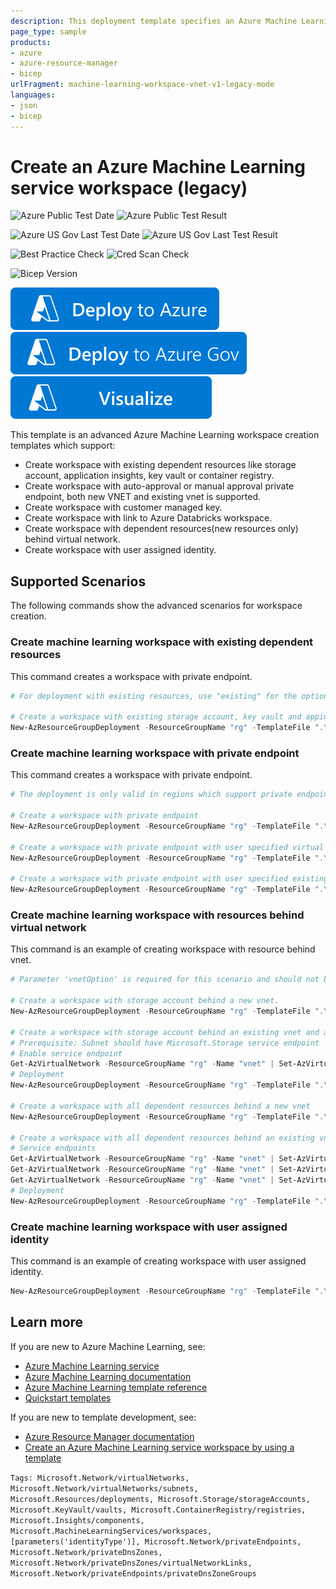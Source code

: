 ```yaml
---
description: This deployment template specifies an Azure Machine Learning workspace, and its associated resources including Azure Key Vault, Azure Storage, Azure Application Insights and Azure Container Registry. This configuration describes the set of resources you require to get started with Azure Machine Learning in a network isolated set up.
page_type: sample
products:
- azure
- azure-resource-manager
- bicep
urlFragment: machine-learning-workspace-vnet-v1-legacy-mode
languages:
- json
- bicep
---
```

# Create an Azure Machine Learning service workspace (legacy)

![Azure Public Test Date](https://azurequickstartsservice.blob.core.windows.net/badges/quickstarts/microsoft.machinelearningservices/machine-learning-workspace-vnet-v1-legacy-mode/PublicLastTestDate.svg)
![Azure Public Test Result](https://azurequickstartsservice.blob.core.windows.net/badges/quickstarts/microsoft.machinelearningservices/machine-learning-workspace-vnet-v1-legacy-mode/PublicDeployment.svg)

![Azure US Gov Last Test Date](https://azurequickstartsservice.blob.core.windows.net/badges/quickstarts/microsoft.machinelearningservices/machine-learning-workspace-vnet-v1-legacy-mode/FairfaxLastTestDate.svg)
![Azure US Gov Last Test Result](https://azurequickstartsservice.blob.core.windows.net/badges/quickstarts/microsoft.machinelearningservices/machine-learning-workspace-vnet-v1-legacy-mode/FairfaxDeployment.svg)

![Best Practice Check](https://azurequickstartsservice.blob.core.windows.net/badges/quickstarts/microsoft.machinelearningservices/machine-learning-workspace-vnet-v1-legacy-mode/BestPracticeResult.svg)
![Cred Scan Check](https://azurequickstartsservice.blob.core.windows.net/badges/quickstarts/microsoft.machinelearningservices/machine-learning-workspace-vnet-v1-legacy-mode/CredScanResult.svg)

![Bicep Version](https://azurequickstartsservice.blob.core.windows.net/badges/quickstarts/microsoft.machinelearningservices/machine-learning-workspace-vnet-v1-legacy-mode/BicepVersion.svg)

[![Deploy To Azure](https://raw.githubusercontent.com/Azure/azure-quickstart-templates/master/1-CONTRIBUTION-GUIDE/images/deploytoazure.svg?sanitize=true)](https://portal.azure.com/#create/Microsoft.Template/uri/https%3A%2F%2Fraw.githubusercontent.com%2FAzure%2Fazure-quickstart-templates%2Fmaster%2Fquickstarts%2Fmicrosoft.machinelearningservices%2Fmachine-learning-workspace-vnet-v1-legacy-mode%2Fazuredeploy.json)
[![Deploy To Azure US Gov](https://raw.githubusercontent.com/Azure/azure-quickstart-templates/master/1-CONTRIBUTION-GUIDE/images/deploytoazuregov.svg?sanitize=true)](https://portal.azure.us/#create/Microsoft.Template/uri/https%3A%2F%2Fraw.githubusercontent.com%2FAzure%2Fazure-quickstart-templates%2Fmaster%2Fquickstarts%2Fmicrosoft.machinelearningservices%2Fmachine-learning-workspace-vnet-v1-legacy-mode%2Fazuredeploy.json)
[![Visualize](https://raw.githubusercontent.com/Azure/azure-quickstart-templates/master/1-CONTRIBUTION-GUIDE/images/visualizebutton.svg?sanitize=true)](http://armviz.io/#/?load=https%3A%2F%2Fraw.githubusercontent.com%2FAzure%2Fazure-quickstart-templates%2Fmaster%2Fquickstarts%2Fmicrosoft.machinelearningservices%2Fmachine-learning-workspace-vnet-v1-legacy-mode%2Fazuredeploy.json)

This template is an advanced Azure Machine Learning workspace creation templates which support:

- Create workspace with existing dependent resources like storage account, application insights, key vault or container registry.
- Create workspace with auto-approval or manual approval private endpoint, both new VNET and existing vnet is supported.
- Create workspace with customer managed key.
- Create workspace with link to Azure Databricks workspace.
- Create workspace with dependent resources(new resources only) behind virtual network.
- Create workspace with user assigned identity.

## Supported Scenarios

The following commands show the advanced scenarios for workspace creation.

### Create machine learning workspace with existing dependent resources

This command creates a workspace with private endpoint.

```PowerShell
# For deployment with existing resources, use "existing" for the option and resource group name is required.

# Create a workspace with existing storage account, key vault and appinsights
New-AzResourceGroupDeployment -ResourceGroupName "rg" -TemplateFile ".\azuredeploy.json" -workspaceName "workspaceName" -location "westus2" -Name "deploymentname" -storageAccountOption "existing" -storageAccountResourceGroupName "existing-storage-rg" -storageAccountName "existing-storage-name" -keyVaultOption "existing" -keyVaultResourceGroupName "existing-kv-rg" -keyVaultName "existing-kv-name" -applicationInsightsOption "existing" -applicationInsightsResourceGroupName "existing-ai-rg" -applicationInsightsName "existing-ai-name" -identityType "systemAssigned"
```

### Create machine learning workspace with private endpoint

This command creates a workspace with private endpoint.

```PowerShell
# The deployment is only valid in regions which support private endpoints. For manual approval private endpoint, just set privateEndpointType="ManualApproval"

# Create a workspace with private endpoint
New-AzResourceGroupDeployment -ResourceGroupName "rg" -TemplateFile ".\azuredeploy.json" -workspaceName "workspaceName" -location "westus2" -Name "deploymentname" -privateEndpointType "AutoApproval"

# Create a workspace with private endpoint with user specified virtual network name
New-AzResourceGroupDeployment -ResourceGroupName "rg" -TemplateFile ".\azuredeploy.json" -workspaceName "workspaceName" -location "westus2" -Name "deploymentname" -privateEndpointType "AutoApproval" -vnetName "vnet" -subnetName "subnet"

# Create a workspace with private endpoint with user specified existing vnet
New-AzResourceGroupDeployment -ResourceGroupName "rg" -TemplateFile ".\azuredeploy.json" -workspaceName "workspaceName" -location "westus2" -Name "deploymentname" -privateEndpointType "AutoApproval" -vnetName "vnet" -vnetOption "existing" -vnetResourceGroupName "rg" -subnetName "subnet" -subnetOption "existing"
```

### Create machine learning workspace with resources behind virtual network

This command is an example of creating workspace with resource behind vnet.

```PowerShell
# Parameter 'vnetOption' is required for this scenario and should not be 'none'. The example shows how to put the storage account behind vnet. You can also apply the scenario into key vault and container registry. For container registry, only 'Premium' sku is supported.

# Create a workspace with storage account behind a new vnet.
New-AzResourceGroupDeployment -ResourceGroupName "rg" -TemplateFile ".\azuredeploy.json" -workspaceName "workspaceName" -location "westus2" -Name "deploymentname" -storageAccountBehindVNet "true" -vnetOption "new" -vnetName "vnet"

# Create a workspace with storage account behind an existing vnet and an existing subnet.
# Prerequisite: Subnet should have Microsoft.Storage service endpoint
# Enable service endpoint
Get-AzVirtualNetwork -ResourceGroupName "rg" -Name "vnet" | Set-AzVirtualNetworkSubnetConfig -Name "subnet" -AddressPrefix "<subnet prefix>" -ServiceEndpoint "Microsoft.Storage" | Set-AzVirtualNetwork
# Deployment
New-AzResourceGroupDeployment -ResourceGroupName "rg" -TemplateFile ".\azuredeploy.json" -workspaceName "workspaceName" -location "westus2" -Name "deploymentname" -storageAccountBehindVNet "true" -vnetOption "existing" -vnetName "vnet" -vnetResourceGroupName "rg" -subnetName "subnet" -subnetOption "existing"

# Create a workspace with all dependent resources behind a new vnet
New-AzResourceGroupDeployment -ResourceGroupName "rg" -TemplateFile ".\azuredeploy.json" -workspaceName "workspaceName" -location "westus2" -Name "deploymentname" -containerRegistryOption "new" -containerRegistrySku "Premium" -storageAccountBehindVNet "true" -keyVaultBehindVNet "true" -containerRegistryBehindVNet "true" -vnetOption "new" -vnetName "vnet"

# Create a workspace with all dependent resources behind an existing vnet
# Service endpoints
Get-AzVirtualNetwork -ResourceGroupName "rg" -Name "vnet" | Set-AzVirtualNetworkSubnetConfig -Name "subnet" -AddressPrefix "<subnet prefix>" -ServiceEndpoint "Microsoft.Storage" | Set-AzVirtualNetwork
Get-AzVirtualNetwork -ResourceGroupName "rg" -Name "vnet" | Set-AzVirtualNetworkSubnetConfig -Name "subnet" -AddressPrefix "<subnet prefix>" -ServiceEndpoint "Microsoft.KeyVault" | Set-AzVirtualNetwork
Get-AzVirtualNetwork -ResourceGroupName "rg" -Name "vnet" | Set-AzVirtualNetworkSubnetConfig -Name "subnet" -AddressPrefix "<subnet prefix>" -ServiceEndpoint "Microsoft.ContainerRegistry" | Set-AzVirtualNetwork
# Deployment
New-AzResourceGroupDeployment -ResourceGroupName "rg" -TemplateFile ".\azuredeploy.json" -workspaceName "workspaceName" -location "westus2" -Name "deploymentname" -containerRegistryOption "new" -containerRegistrySku "Premium" -storageAccountBehindVNet "true" -keyVaultBehindVNet "true" -containerRegistryBehindVNet "true" -vnetOption "existing" -vnetName "vnet" -vnetResourceGroupName "rg" -subnetName "subnet" -subnetOption "existing"
```

### Create machine learning workspace with user assigned identity

This command is an example of creating workspace with user assigned identity.

```Powershell
New-AzResourceGroupDeployment -ResourceGroupName "rg" -TemplateFile ".\azuredeploy.json" -workspaceName "workspaceName" -location "westus2" -Name "deploymentname" -storageAccountOption "existing" -storageAccountResourceGroupName "existing-storage-rg" -storageAccountName "existing-storage-name" -keyVaultOption "existing" -keyVaultResourceGroupName "existing-kv-rg" -keyVaultName "existing-kv-name" -applicationInsightsOption "existing" -applicationInsightsResourceGroupName "existing-ai-rg" -applicationInsightsName "existing-ai-name" -identityType "userAssigned" -primaryUserAssignedIdentity "/subscriptions/00000000-0000-0000-0000-000000000000/resourceGroups/rg/providers/Microsoft.ManagedIdentity/userAssignedIdentities/uai"
```

## Learn more

If you are new to Azure Machine Learning, see:

- [Azure Machine Learning service](https://azure.microsoft.com/services/machine-learning-service/)
- [Azure Machine Learning documentation](https://docs.microsoft.com/azure/machine-learning/)
- [Azure Machine Learning template reference](https://docs.microsoft.com/azure/templates/microsoft.machinelearningservices/allversions)
- [Quickstart templates](https://azure.microsoft.com/resources/templates/)

If you are new to template development, see:

- [Azure Resource Manager documentation](https://docs.microsoft.com/azure/azure-resource-manager/)
- [Create an Azure Machine Learning service workspace by using a template](https://docs.microsoft.com/azure/machine-learning/service/how-to-create-workspace-template)

`Tags: Microsoft.Network/virtualNetworks, Microsoft.Network/virtualNetworks/subnets, Microsoft.Resources/deployments, Microsoft.Storage/storageAccounts, Microsoft.KeyVault/vaults, Microsoft.ContainerRegistry/registries, Microsoft.Insights/components, Microsoft.MachineLearningServices/workspaces, [parameters('identityType')], Microsoft.Network/privateEndpoints, Microsoft.Network/privateDnsZones, Microsoft.Network/privateDnsZones/virtualNetworkLinks, Microsoft.Network/privateEndpoints/privateDnsZoneGroups`